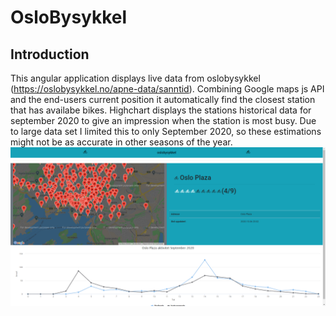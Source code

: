 # OsloBysykkel
## Introduction
This angular application displays live data from oslobysykkel (https://oslobysykkel.no/apne-data/sanntid).
Combining Google maps js API and the end-users current position it automatically find the closest station that has availabe bikes.
Highchart displays the stations historical data for september 2020 to give an impression when the station is most busy. Due to large data set I limited this to only September 2020, so these estimations might not be as accurate in other seasons of the year.
![Screenshot](src/assets/osloBySykkel.png)